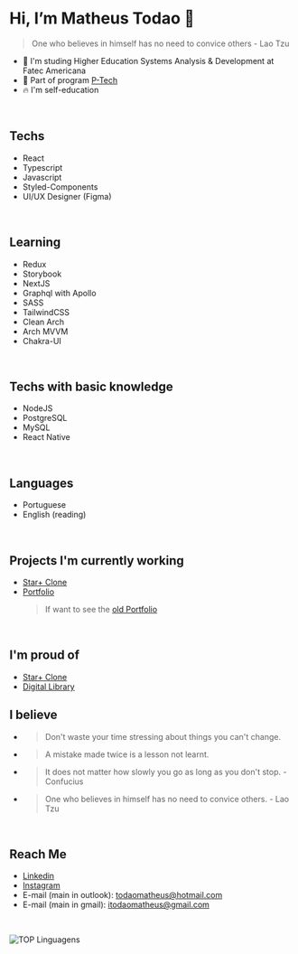 # Hi, I’m Matheus Todao 👋
> One who believes in himself has no need to convice others - Lao Tzu
- 🏫 I'm studing Higher Education Systems Analysis & Development at Fatec Americana
- 🏫 Part of program [P-Tech](https://www.ptech.org/)
- 🔥 I'm self-education
<br />

## Techs
- React
- Typescript
- Javascript
- Styled-Components
- UI/UX Designer (Figma)

<br />

## Learning
- Redux
- Storybook
- NextJS
- Graphql with Apollo
- SASS
- TailwindCSS
- Clean Arch
- Arch MVVM
- Chakra-UI

<br />

## Techs with basic knowledge
- NodeJS
- PostgreSQL
- MySQL
- React Native

<br />

## Languages
- Portuguese
- English (reading)

<br />

## Projects I'm currently working
- [Star+ Clone](https://github.com/matheustodao/star-plus-clone)
- [Portfolio](https://developmatheustodao.vercel.app) 
  > If want to see the [old Portfolio](https://todaomatheus.vercel.app)

<br />

## I'm proud of
- [Star+ Clone](https://github.com/matheustodao/star-plus-clone)
- [Digital Library](https://github.com/matheustodao/digital-library)

## I believe
- > Don't waste your time stressing about things you can't change.
- > A mistake made twice is a lesson not learnt.
- > It does not matter how slowly you go as long as you don't stop. - Confucius
- > One who believes in himself has no need to convice others. - Lao Tzu

<br />

## Reach Me
- [Linkedin](https://linkedin.com/in/matheustodao)
- [Instagram](https://instagram.com/matheustodao)
- E-mail (main in outlook): todaomatheus@hotmail.com
- E-mail (main in gmail): itodaomatheus@gmail.com

<br />

![TOP Linguagens](https://github-readme-stats.vercel.app/api/top-langs/?username=matheustodao&layout=compact&theme=dracula)
